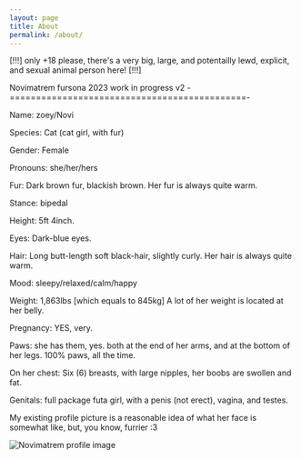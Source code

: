 ```yaml
---
layout: page
title: About
permalink: /about/
---
```

[!!!] only +18 please, there's a very big, large, and potentailly lewd, explicit, and sexual animal person here! [!!!] 

  Novimatrem fursona 2023 work in progress v2
-=============================================-

Name: zoey/Novi

Species: Cat (cat girl, with fur)

Gender: Female

Pronouns: she/her/hers

Fur: Dark brown fur, blackish brown. Her fur is always quite warm.

Stance: bipedal

Height: 5ft 4inch.

Eyes: Dark-blue eyes.

Hair: Long butt-length soft black-hair, slightly curly. Her hair is always quite warm.

Mood: sleepy/relaxed/calm/happy

Weight: 1,863lbs [which equals to 845kg] A lot of her weight is located at her belly.

Pregnancy: YES, very.

Paws: she has them, yes. both at the end of her arms, and at the bottom of her legs. 100% paws, all the time.

On her chest: Six (6) breasts, with large nipples, her boobs are swollen and fat.

Genitals: full package futa girl, with a penis (not erect), vagina, and testes.

My existing profile picture is a reasonable idea of what her face is somewhat like, but, you know, furrier :3

![Novimatrem profile image](https://novimatrem.uk/assets/images/avatar/novi-pfp-max-resolution.png)



